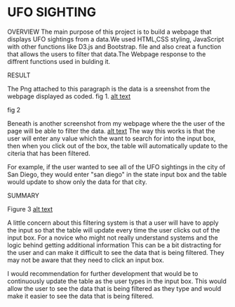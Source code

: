 # UFO SIGHTING 
OVERVIEW 
The main  purpose of this project is to build a webpage that displays UFO sightings from a data.We used HTML,CSS styling, JavaScript with other functions like D3.js and Bootstrap. file and also creat a function that allows the users to filter that data.The Webpage response to the diffrent functions used in bulding it.

RESULT

The Png attached to this paragraph is the data is a sreenshot from the webpage displayed as coded.
fig 1.
[alt text](https://github.com/DeloxyAdeola/UFOs/blob/main/fig%201.png) 

fig 2

Beneath is another screenshot from my webpage where the the user of the page will be able to filter the data.
[alt text](https://github.com/DeloxyAdeola/UFOs/blob/main/fig%202.png)
The way this works is that the user will enter any value which the want to search for into the input box, then when you click out of the box, the table will automatically update to the citeria that has been filtered.

For example, if the user wanted to see all of the UFO sightings in the city of San Diego, they would enter "san diego" in the state input box and the table would update to show only the data for that city.

SUMMARY

Figure 3
[alt text](https://github.com/DeloxyAdeola/UFOs/blob/main/fig%203.png)

A little concern about this filtering system is that a user will have to  apply the input so that the table will update every time the user clicks out of the input box. For a novice who might not really understand systems and the logic behind getting additional information This can be a bit distracting for the user and can make it difficult to see the data that is being filtered. They may not be aware that they need to click an input box.

I would recommendation for further development that  would be to continuously update the table as the user types in the input box. This would allow the user to see the data that is being filtered as they type and would make it easier to see the data that is being filtered. 
